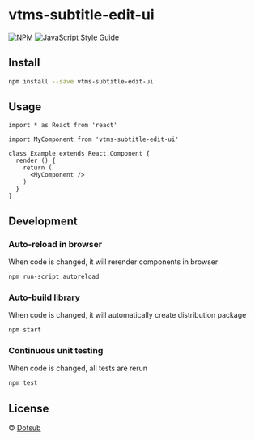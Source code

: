 # vtms-subtitle-edit-ui

> 

[![NPM](https://img.shields.io/npm/v/vtms-subtitle-edit-ui.svg)](https://www.npmjs.com/package/vtms-subtitle-edit-ui) [![JavaScript Style Guide](https://img.shields.io/badge/code_style-standard-brightgreen.svg)](https://standardjs.com)

## Install

```bash
npm install --save vtms-subtitle-edit-ui
```

## Usage

```tsx
import * as React from 'react'

import MyComponent from 'vtms-subtitle-edit-ui'

class Example extends React.Component {
  render () {
    return (
      <MyComponent />
    )
  }
}
```

## Development

### Auto-reload in browser
When code is changed, it will rerender components in browser
```bash
npm run-script autoreload
```

### Auto-build library
When code is changed, it will automatically create distribution package  
```bash
npm start
```

### Continuous unit testing
When code is changed, all tests are rerun
```bash
npm test
```


## License

 © [Dotsub](https://github.com/dotsub)
